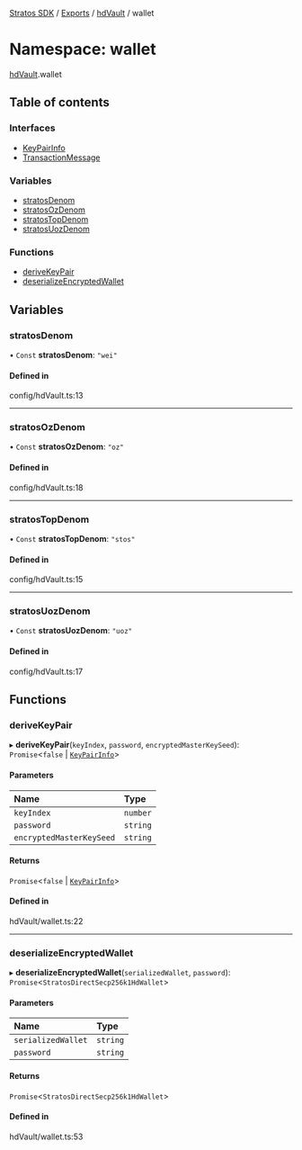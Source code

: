 [Stratos SDK](../README.md) / [Exports](../modules.md) / [hdVault](hdVault.md) / wallet

# Namespace: wallet

[hdVault](hdVault.md).wallet

## Table of contents

### Interfaces

- [KeyPairInfo](../interfaces/hdVault.wallet.KeyPairInfo.md)
- [TransactionMessage](../interfaces/hdVault.wallet.TransactionMessage.md)

### Variables

- [stratosDenom](hdVault.wallet.md#stratosdenom)
- [stratosOzDenom](hdVault.wallet.md#stratosozdenom)
- [stratosTopDenom](hdVault.wallet.md#stratostopdenom)
- [stratosUozDenom](hdVault.wallet.md#stratosuozdenom)

### Functions

- [deriveKeyPair](hdVault.wallet.md#derivekeypair)
- [deserializeEncryptedWallet](hdVault.wallet.md#deserializeencryptedwallet)

## Variables

### stratosDenom

• `Const` **stratosDenom**: ``"wei"``

#### Defined in

config/hdVault.ts:13

___

### stratosOzDenom

• `Const` **stratosOzDenom**: ``"oz"``

#### Defined in

config/hdVault.ts:18

___

### stratosTopDenom

• `Const` **stratosTopDenom**: ``"stos"``

#### Defined in

config/hdVault.ts:15

___

### stratosUozDenom

• `Const` **stratosUozDenom**: ``"uoz"``

#### Defined in

config/hdVault.ts:17

## Functions

### deriveKeyPair

▸ **deriveKeyPair**(`keyIndex`, `password`, `encryptedMasterKeySeed`): `Promise`\<``false`` \| [`KeyPairInfo`](../interfaces/hdVault.wallet.KeyPairInfo.md)\>

#### Parameters

| Name | Type |
| :------ | :------ |
| `keyIndex` | `number` |
| `password` | `string` |
| `encryptedMasterKeySeed` | `string` |

#### Returns

`Promise`\<``false`` \| [`KeyPairInfo`](../interfaces/hdVault.wallet.KeyPairInfo.md)\>

#### Defined in

hdVault/wallet.ts:22

___

### deserializeEncryptedWallet

▸ **deserializeEncryptedWallet**(`serializedWallet`, `password`): `Promise`\<`StratosDirectSecp256k1HdWallet`\>

#### Parameters

| Name | Type |
| :------ | :------ |
| `serializedWallet` | `string` |
| `password` | `string` |

#### Returns

`Promise`\<`StratosDirectSecp256k1HdWallet`\>

#### Defined in

hdVault/wallet.ts:53
